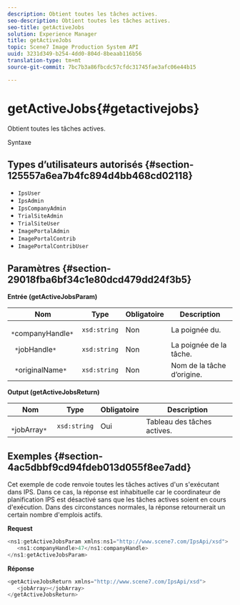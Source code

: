 ```yaml
---
description: Obtient toutes les tâches actives.
seo-description: Obtient toutes les tâches actives.
seo-title: getActiveJobs
solution: Experience Manager
title: getActiveJobs
topic: Scene7 Image Production System API
uuid: 3231d349-b254-4dd0-804d-8beaab116b56
translation-type: tm+mt
source-git-commit: 7bc7b3a86fbcdc57cfdc31745fae3afc06e44b15

---
```



# getActiveJobs{#getactivejobs}

Obtient toutes les tâches actives.

Syntaxe

## Types d’utilisateurs autorisés {#section-125557a6ea7b4fc894d4bb468cd02118}

* `IpsUser`
* `IpsAdmin`
* `IpsCompanyAdmin`
* `TrialSiteAdmin`
* `TrialSiteUser`
* `ImagePortalAdmin`
* `ImagePortalContrib`
* `ImagePortalContribUser`

## Paramètres {#section-29018fba6bf34c1e80dcd479dd24f3b5}

**Entrée (getActiveJobsParam)**

| Nom | Type | Obligatoire | Description |
|---|---|---|---|
| ` *`companyHandle`*` | `xsd:string` | Non | La poignée du. |
| ` *`jobHandle`*` | `xsd:string` | Non | La poignée de la tâche. |
| ` *`originalName`*` | `xsd:string` | Non | Nom de la tâche d’origine. |

**Output (getActiveJobsReturn)**

| Nom | Type | Obligatoire | Description |
|---|---|---|---|
| ` *`jobArray`*` | `xsd:string` | Oui | Tableau des tâches actives. |

## Exemples {#section-4ac5dbbf9cd94fdeb013d055f8ee7add}

Cet exemple de code renvoie toutes les tâches actives d&#39;un s&#39;exécutant dans IPS. Dans ce cas, la réponse est inhabituelle car le coordinateur de planification IPS est désactivé sans que les tâches actives soient en cours d&#39;exécution. Dans des circonstances normales, la réponse retournerait un certain nombre d&#39;emplois actifs.

**Request**

```java
<ns1:getActiveJobsParam xmlns:ns1="http://www.scene7.com/IpsApi/xsd">
   <ns1:companyHandle>47</ns1:companyHandle>
</ns1:getActiveJobsParam>
```

**Réponse**

```java
<getActiveJobsReturn xmlns="http://www.scene7.com/IpsApi/xsd">
   <jobArray></jobArray>
</getActiveJobsReturn>
```

